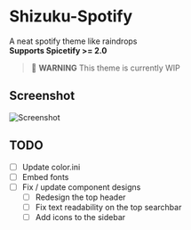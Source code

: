 # Shizuku-Spotify
A neat spotify theme like raindrops  
**Supports Spicetify >= 2.0**

> 🚧 **WARNING** This theme is currently WIP

## Screenshot
![Screenshot](https://i.imgur.com/idJ3VH6.png)

## TODO
- [ ] Update color.ini
- [ ] Embed fonts
- [ ] Fix / update component designs
  - [ ] Redesign the top header
  - [ ] Fix text readability on the top searchbar
  - [ ] Add icons to the sidebar
